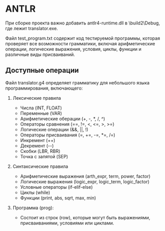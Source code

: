 # ANTLR
При сборке проекта важно добавить antlr4-runtime.dll в \build2\Debug, где лежит translator.exe.

Файл test_program.txt содержит код тестируемой программы, которая проверяет все возможности грамматики, включая арифметические операции, логические выражения, условия, циклы, функции и различные виды присваиваний.

## Доступные операции
Файл translator.g4 определяет грамматику для небольшого языка программирования, включающего:
1. Лексические правила
    - Числа (INT, FLOAT)
    - Переменные (VAR)
    - Арифметические оберации (+, -, *, /, ^)
    - Операторы сравнения (==, !=, <, <=, >, >=)
    - Логические операции (&&, ||, !)
    - Операторы присваивания (=, +=, -=, *=, /=)
    - Инкремент (++)
    - Декремент (--)
    - Скобки (LBR, RBR)
    - Точка с запятой (SEP)
      
2. Синтаксические правила
    - Арифметические выражения (arth_expr, term, power, factor)
    - Логические выражения (logic_expr, logic_term, logic_factor)
    - Условные операторы (if-elif-else)
    - Циклы (while)
    - Функции (print, abs, sqrt, max, min)
  
3. Программа (prog):
    - Состоит из строк (row), которые могут быть выражениями, присваиваниями, условиями или циклами.
